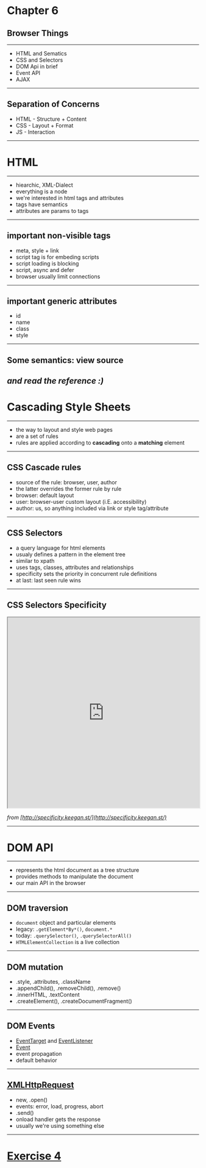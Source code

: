 # Chapter 6

## Browser Things
---

* HTML and Sematics
* CSS and Selectors
* DOM Api in brief
* Event API
* AJAX


---

## Separation of Concerns

* HTML - Structure + Content
* CSS - Layout + Format
* JS - Interaction

---

# HTML

---

* hiearchic, XML-Dialect
* everything is a node
* we're interested in html tags and attributes
* tags have semantics
* attributes are params to tags

---

## important non-visible tags

* meta, style + link
* script tag is for embeding scripts
* script loading is blocking
* script, async and defer
* browser usually limit connections

---
## important generic attributes

* id
* name
* class
* style
---

## Some semantics: view source
_and read the reference :)_
---

# Cascading Style Sheets
---

* the way to layout and style web pages
* are a set of rules
* rules are applied according to __cascading__ onto a __matching__ element

---

## CSS Cascade rules

* source of the rule: browser, user, author
* the latter overrides the former rule by rule
* browser: default layout
* user: browser-user custom layout (i.E. accessibility)
* author: us, so anything included via link or style tag/attribute

---

## CSS Selectors

* a query language for html elements
* usualy defines a pattern in the element tree
* similar to xpath
* uses tags, classes, attributes and relationships
* specificity sets the priority in concurrent rule definitions
* at last: last seen rule wins
---

## CSS Selectors Specificity

<iframe src="http://specificity.keegan.st/" width="100%" height="500px"></iframe>

_from [http://specificity.keegan.st/](http://specificity.keegan.st/)_

---

# DOM API
---

* represents the html document as a tree structure
* provides methods to manipulate the document
* our main API in the browser

---

## DOM traversion

* `document` object and particular elements
* legacy: `.getElement*By*()`, `document.*`
* today: `.querySelector()`, `.querySelectorAll()`
* `HTMLElementCollection` is a live collection

---
## DOM mutation

* .style, .attributes, .className
* .appendChild(), .removeChild(), .remove()
* .innerHTML, .textContent
* .createElement(), .createDocumentFragment()

---
## DOM Events

* [EventTarget](https://developer.mozilla.org/en-US/docs/Web/API/EventTarget) and [EventListener](https://developer.mozilla.org/en-US/docs/Web/API/EventListener)
* [Event](https://developer.mozilla.org/en-US/docs/Web/API/Event)
* event propagation
* default behavior

---

## [XMLHttpRequest](https://developer.mozilla.org/en-US/docs/Web/API/XMLHttpRequest/Using_XMLHttpRequest)

* new, .open()
* events: error, load, progress, abort
* .send()
* onload handler gets the response
* usually we're using something else

---
# [Exercise 4](../tasks/#/4)
